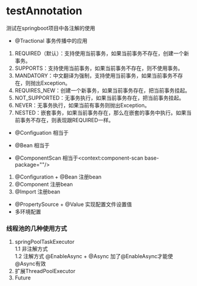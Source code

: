 # testAnnotation
测试在springboot项目中各注解的使用

* @Tractional 事务传播中的应用
1. REQUIRED（默认）：支持使用当前事务，如果当前事务不存在，创建一个新事务。
2. SUPPORTS：支持使用当前事务，如果当前事务不存在，则不使用事务。
3. MANDATORY：中文翻译为强制，支持使用当前事务，如果当前事务不存在，则抛出Exception。
4. REQUIRES_NEW：创建一个新事务，如果当前事务存在，把当前事务挂起。
5. NOT_SUPPORTED：无事务执行，如果当前事务存在，把当前事务挂起。
6. NEVER：无事务执行，如果当前有事务则抛出Exception。
7. NESTED：嵌套事务，如果当前事务存在，那么在嵌套的事务中执行。如果当前事务不存在，则表现跟REQUIRED一样。

* @Configuation
相当于<Beans><Beans>

* @Bean
相当于<Bean></Bean>

* @ComponentScan
相当于<context:component-scan base-package=""/>
1. @Configuration + @Bean 注册bean
2. @Component 注册bean
3. @Import 注册bean

* @PropertySource + @Value 实现配置文件设置值
* 多环境配置
<filters>
    <filter>
    </filter>
</filters>


### 线程池的几种使用方式
1. springPoolTaskExecutor <br>
 1.1 非注解方式 <br>
 1.2 注解方式 @EnableAsync + @Async 加了@EnableAsync才能使@Async有效 <br>
2. 扩展ThreadPoolExecutor <br>
3. Future <br>






